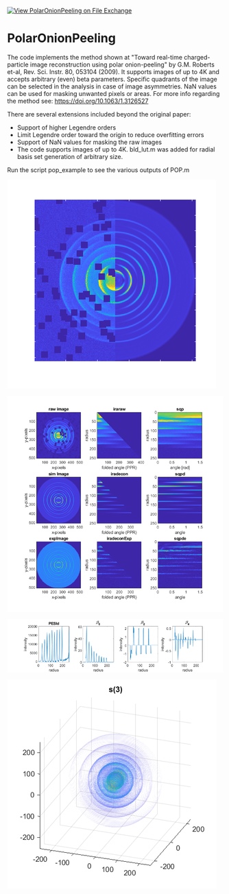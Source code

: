[![View PolarOnionPeeling on File Exchange](https://www.mathworks.com/matlabcentral/images/matlab-file-exchange.svg)](https://www.mathworks.com/matlabcentral/fileexchange/41064-polaronionpeeling)
# PolarOnionPeeling
The code implements the method shown at "Toward real-time charged-particle image reconstruction using polar onion-peeling" by G.M. Roberts et-al, Rev. Sci. Instr. 80, 053104 (2009). It supports images of up to 4K and accepts arbitrary (even) beta parameters. Specific quadrants of the image can be selected in the analysis in case of image asymmetries. NaN values can be used for masking unwanted pixels or areas.
For more info regarding the method see: https://doi.org/10.1063/1.3126527

There are several extensions included beyond the original paper:

* Support of higher Legendre orders
* Limit Legendre order toward the origin to reduce overfitting errors
* Support of NaN values for masking the raw images
* The code supports images of up to 4K. bld_lut.m was added for radial basis set generation of arbitrary size. 

Run the script pop_example to see the various outputs of POP.m
  
  ![Fig1](https://github.com/adinatan/PolarOnionPeeling/blob/master/fig1.png)
  
  ![Fig2](https://github.com/adinatan/PolarOnionPeeling/blob/master/fig2.png)
  
  ![Fig3](https://github.com/adinatan/PolarOnionPeeling/blob/master/fig3.png)
  
  ![Fig4](https://github.com/adinatan/PolarOnionPeeling/blob/master/s3.png)

